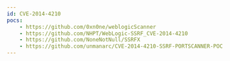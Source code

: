 ```yaml
---
id: CVE-2014-4210
pocs:
    - https://github.com/0xn0ne/weblogicScanner
    - https://github.com/NHPT/WebLogic-SSRF_CVE-2014-4210
    - https://github.com/NoneNotNull/SSRFX
    - https://github.com/unmanarc/CVE-2014-4210-SSRF-PORTSCANNER-POC
---
```

